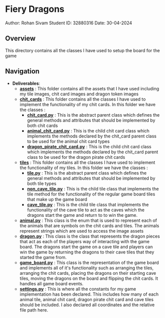 # Fiery Dragons
Author: Rohan Sivam 
Student ID: 32880316 
Date: 30-04-2024

## Overview
This directory contains all the classes I have used to setup the board for the game

## Navigation

- **Deliverables**: 
    - [**assets**](./assets/) : This folder contains all the assets that I have used including my tile images, chit card images and dragon token images
    - [**chit_cards**](./chit_cards/) : This folder contains all the classes I have used to implement the functionality of my chit cards. In this folder we have the classes : 
        - [**chit_card.py**](./chit_cards/chit_card.py) : This is the abstract parent class which defines the general methods and attributes that should be implemented by both chit cards
        - [**animal_chit_card.py**](./chit_cards/animal_chit_card.py) : This is the child chit card class which implements the methods declared by the chit_card parent class to be used for the animal chit card types
        - [**dragon_pirate_chit_card.py**](./chit_cards/dragon_pirate_chit_card.py) : This is the child chit card class which implements the methods declared by the chit_card parent class to be used for the dragon pirate chit cards
    - [**tiles**](./tiles/) : This folder contains all the classes I have used to implement the functionality of my tiles. In this folder we have the classes :
        - [**tile.py**](./tiles/tile.py) : This is the abstract parent class which defines the general methods and attributes that should be implemented by both tile types
        - [**non_cave_tile.py**](./tiles/non_cave_tile.py) : This is the child tile class that implements the tile method for the functionality of the regular game board tiles that make up the game board
        - [**cave_tile.py**](./tiles/cave_tile.py) : This is the child tile class that implements the functionality of the cave tile to act as the caves which the dragons start the game and return to to win the game.
    - [**animal.py**](animal.py) : This class is the enum that is used to represent each of the animals that are symbols on the chit cards and tiles. The animals represent strings which are used to access the image assets
    - [**dragon.py**](dragon.py) : This class is the class that represents the dragon pieces that act as each of the players way of interacting with the game board. The dragons start the game on a cave tile and players can win the game by returning the dragons to their cave tiles that they started the game from.
    - [**game_board.py**](game_board.py) : This class is the representation of the game board and implements all of it's functionality such as arranging the tiles, arranging the chit cards, placing the dragons on their starting cave tiles, moving the dragons on the board and flipping the chit cards. It handles all game board events.
    - [**settings.py**](settings.py) : This is where all the constants for my game implementation has been declared. This includes how many of each animal tile, animal chit card, dragon pirate chit card and cave tiles should be included. I also declared all coordinates and the relative file path here.